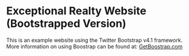 # Exceptional Realty Website (Bootstrapped Version)

This is an example website using the Twitter Bootstrap v4.1 framework.
More information on using Boostrap can be found at: [GetBoostrap.com](http://getbootstrap.com)
